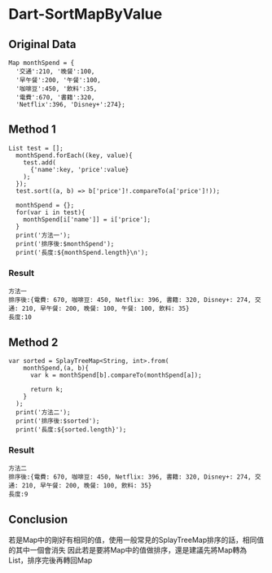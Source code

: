 # Dart-SortMapByValue


## Original Data


```dart=
Map monthSpend = {
  '交通':210, '晚餐':100, 
  '早午餐':200, '午餐':100, 
  '咖啡豆':450, '飲料':35, 
  '電費':670, '書籍':320, 
  'Netflix':396, 'Disney+':274};
```


## Method 1


```dart=
List test = [];
  monthSpend.forEach((key, value){
    test.add(
      {'name':key, 'price':value}
    );
  });
  test.sort((a, b) => b['price']!.compareTo(a['price']!));
  
  monthSpend = {};
  for(var i in test){
    monthSpend[i['name']] = i['price'];
  }
  print('方法一');
  print('排序後:$monthSpend');
  print('長度:${monthSpend.length}\n');
```


### Result


```bash=
方法一
排序後:{電費: 670, 咖啡豆: 450, Netflix: 396, 書籍: 320, Disney+: 274, 交通: 210, 早午餐: 200, 晚餐: 100, 午餐: 100, 飲料: 35}
長度:10
```

## Method 2


```dart=
var sorted = SplayTreeMap<String, int>.from(
    monthSpend,(a, b){
      var k = monthSpend[b].compareTo(monthSpend[a]);
      
      return k;
    }
  );
  print('方法二');
  print('排序後:$sorted');
  print('長度:${sorted.length}');
```


### Result


```bash=
方法二
排序後:{電費: 670, 咖啡豆: 450, Netflix: 396, 書籍: 320, Disney+: 274, 交通: 210, 早午餐: 200, 晚餐: 100, 飲料: 35}
長度:9
```

## Conclusion


若是Map中的剛好有相同的值，使用一般常見的SplayTreeMap排序的話，相同值的其中一個會消失
因此若是要將Map中的值做排序，還是建議先將Map轉為List，排序完後再轉回Map
